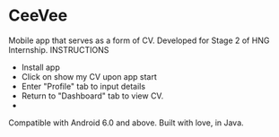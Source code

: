 # CeeVee
 Mobile app that serves as a form of CV. Developed for Stage 2 of HNG Internship.
 INSTRUCTIONS
 - Install app
 - Click on show my CV upon app start
 - Enter "Profile" tab to input details
 - Return to "Dashboard" tab to view CV.
 -
 Compatible with Android 6.0 and above. Built with love, in Java.
